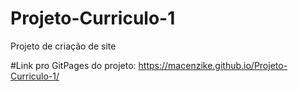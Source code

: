 # Projeto-Curriculo-1
Projeto de criação de site


#Link pro GitPages do projeto: https://macenzike.github.io/Projeto-Curriculo-1/
